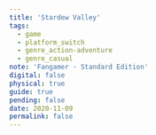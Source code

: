 ```yaml
---
title: 'Stardew Valley'
tags:
  - game
  - platform_switch
  - genre_action-adventure
  - genre_casual
note: 'Fangamer - Standard Edition'
digital: false
physical: true
guide: true
pending: false
date: 2020-11-09
permalink: false
---
```

